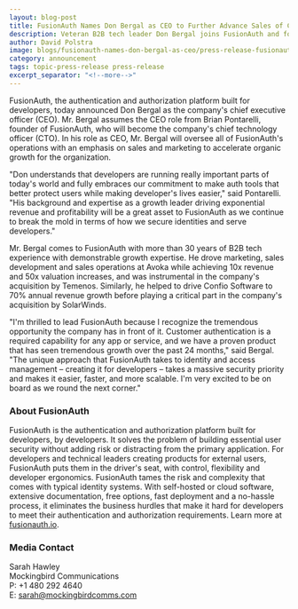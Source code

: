 ```yaml
---
layout: blog-post
title: FusionAuth Names Don Bergal as CEO to Further Advance Sales of Company's Developer-First Identity and Access Management Platform
description: Veteran B2B tech leader Don Bergal joins FusionAuth and focuses on driving organic growth
author: David Polstra
image: blogs/fusionauth-names-don-bergal-as-ceo/press-release-fusionauth-names-don-bergal-as-ceo-header-image.png
category: announcement
tags: topic-press-release press-release
excerpt_separator: "<!--more-->"
---
```


FusionAuth, the authentication and authorization platform built for developers, today announced Don Bergal as the company's chief executive officer (CEO). Mr. Bergal assumes the CEO role from Brian Pontarelli, founder of FusionAuth, who will become the company's chief technology officer (CTO). In his role as CEO, Mr. Bergal will oversee all of FusionAuth's operations with an emphasis on sales and marketing to accelerate organic growth for the organization.

<!--more-->

"Don understands that developers are running really important parts of today's world and fully embraces our commitment to make auth tools that better protect users while making developer's lives easier," said Pontarelli. "His background and expertise as a growth leader driving exponential revenue and profitability will be a great asset to FusionAuth as we continue to break the mold in terms of how we secure identities and serve developers."

Mr. Bergal comes to FusionAuth with more than 30 years of B2B tech experience with demonstrable growth expertise.  He drove marketing, sales development and sales operations at Avoka while achieving 10x revenue and 50x valuation increases, and was instrumental in the company's acquisition by Temenos. Similarly, he helped to drive Confio Software to 70% annual revenue growth before playing a critical part in the company's acquisition by SolarWinds. 

"I'm thrilled to lead FusionAuth because I recognize the tremendous opportunity the company has in front of it. Customer authentication is a required capability for any app or service, and we have a proven product that has seen tremendous growth over the past 24 months," said Bergal. "The unique approach that FusionAuth takes to identity and access management – creating it for developers – takes a massive security priority and makes it easier, faster, and more scalable. I'm very excited to be on board as we round the next corner." 

### About FusionAuth

FusionAuth is the authentication and authorization platform built for developers, by developers. It solves the problem of building essential user security without adding risk or distracting from the primary application. For developers and technical leaders creating products for external users, FusionAuth puts them in the driver's seat, with control, flexibility and developer ergonomics. FusionAuth tames the risk and complexity that comes with typical identity systems. With self-hosted or cloud software, extensive documentation, free options, fast deployment and a no-hassle process, it eliminates the business hurdles that make it hard for developers to meet their authentication and authorization requirements.  Learn more at [fusionauth.io](/).

### Media Contact

Sarah Hawley  
Mockingbird Communications  
P: +1 480 292 4640  
E: sarah@mockingbirdcomms.com

